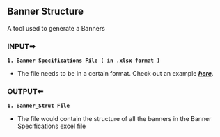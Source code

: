 ## Banner Structure

A tool used to generate a Banners

### **INPUT➡**

**`1. Banner Specifications File ( in .xlsx format )`**

- The file needs to be in a certain format. Check out an example [***here***](https://ipsosgroup-my.sharepoint.com/:x:/g/personal/piyush_patre_ipsos_com/ESCjMHNyWp1Isk6oxxiCKq4BiDXE2L-7ZzGT24Ld9ccYCA?e=cNnIgc).
                                                           

### **OUTPUT⬅**

**`1. Banner_Strut File`**
- The file would contain the structure of all the banners in the Banner Specifications excel file
